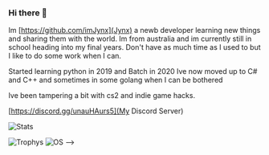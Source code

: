 ### Hi there 👋
Im [https://github.com/imJynx](Jynx) a newb developer learning new things and sharing them with the world.
Im from australia and im currently still in school heading into my final years.
Don't have as much time as I used to but I like to do some work when I can.

Started learning python in 2019 and Batch in 2020
Ive now moved up to C# and C++ and sometimes in some golang when I can be bothered

Ive been tampering a bit with cs2 and indie game hacks.

[https://discord.gg/unauHAurs5](My Discord Server)


![Stats](https://github-profile-summary-cards.vercel.app/api/cards/profile-details?username=imJynx)

![Trophys](https://github-profile-trophy.vercel.app/?username=imJynx)
![OS](https://img.shields.io/badge/Windows-0078D6?style=for-the-badge&logo=windows&logoColor=white)
-->
